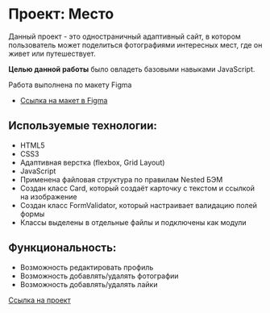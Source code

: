 # Проект: Место

Данный проект - это одностраничный адаптивный сайт, в котором пользователь может поделиться фотографиями интересных мест, где он живет или путешествует.

**Целью данной работы** было овладеть базовыми навыками JavaScript.

Работа выполнена по макету Figma

* [Ссылка на макет в Figma](https://www.figma.com/file/2cn9N9jSkmxD84oJik7xL7/JavaScript.-Sprint-4?node-id=0%3A1)

## Используемые технологии:
* HTML5
* CSS3
* Адаптивная верстка (flexbox, Grid Layout)
* JavaScript
* Применена файловая структура по правилам Nested БЭМ
* Создан класс Card, который создаёт карточку с текстом и ссылкой на изображение
* Создан класс FormValidator, который настраивает валидацию полей формы
* Классы выделены в отдельные файлы и подключены как модули

## Функциональность:
* Возможность редактировать профиль
* Возможность добавлять/удалять фотографии
* Возможность добавлять/удалять лайки

[Ссылка на проект](https://elena-zinchenko.github.io/mesto/index.html)

